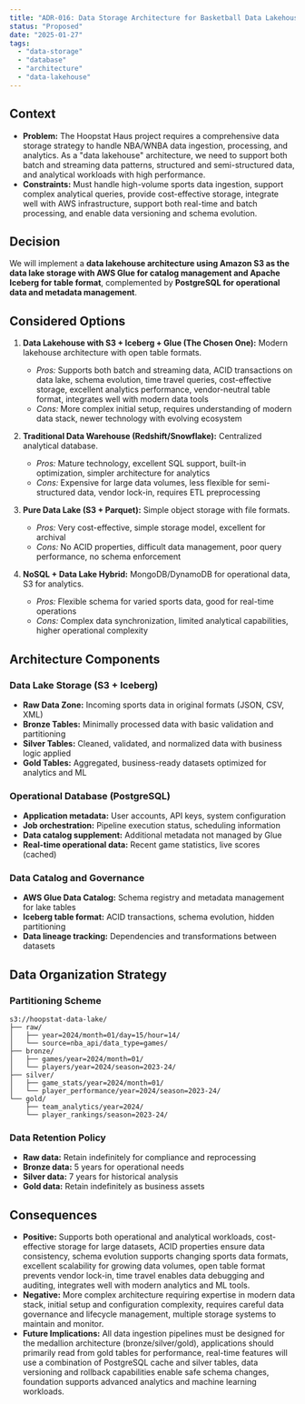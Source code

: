 ```yaml
---
title: "ADR-016: Data Storage Architecture for Basketball Data Lakehouse"
status: "Proposed"
date: "2025-01-27"
tags:
  - "data-storage"
  - "database"
  - "architecture"
  - "data-lakehouse"
---
```


## Context

* **Problem:** The Hoopstat Haus project requires a comprehensive data storage strategy to handle NBA/WNBA data ingestion, processing, and analytics. As a "data lakehouse" architecture, we need to support both batch and streaming data patterns, structured and semi-structured data, and analytical workloads with high performance.
* **Constraints:** Must handle high-volume sports data ingestion, support complex analytical queries, provide cost-effective storage, integrate well with AWS infrastructure, support both real-time and batch processing, and enable data versioning and schema evolution.

## Decision

We will implement a **data lakehouse architecture using Amazon S3 as the data lake storage with AWS Glue for catalog management and Apache Iceberg for table format**, complemented by **PostgreSQL for operational data and metadata management**.

## Considered Options

1. **Data Lakehouse with S3 + Iceberg + Glue (The Chosen One):** Modern lakehouse architecture with open table formats.
   * *Pros:* Supports both batch and streaming data, ACID transactions on data lake, schema evolution, time travel queries, cost-effective storage, excellent analytics performance, vendor-neutral table format, integrates well with modern data tools
   * *Cons:* More complex initial setup, requires understanding of modern data stack, newer technology with evolving ecosystem

2. **Traditional Data Warehouse (Redshift/Snowflake):** Centralized analytical database.
   * *Pros:* Mature technology, excellent SQL support, built-in optimization, simpler architecture for analytics
   * *Cons:* Expensive for large data volumes, less flexible for semi-structured data, vendor lock-in, requires ETL preprocessing

3. **Pure Data Lake (S3 + Parquet):** Simple object storage with file formats.
   * *Pros:* Very cost-effective, simple storage model, excellent for archival
   * *Cons:* No ACID properties, difficult data management, poor query performance, no schema enforcement

4. **NoSQL + Data Lake Hybrid:** MongoDB/DynamoDB for operational data, S3 for analytics.
   * *Pros:* Flexible schema for varied sports data, good for real-time operations
   * *Cons:* Complex data synchronization, limited analytical capabilities, higher operational complexity

## Architecture Components

### Data Lake Storage (S3 + Iceberg)
- **Raw Data Zone:** Incoming sports data in original formats (JSON, CSV, XML)
- **Bronze Tables:** Minimally processed data with basic validation and partitioning
- **Silver Tables:** Cleaned, validated, and normalized data with business logic applied
- **Gold Tables:** Aggregated, business-ready datasets optimized for analytics and ML

### Operational Database (PostgreSQL)
- **Application metadata:** User accounts, API keys, system configuration
- **Job orchestration:** Pipeline execution status, scheduling information
- **Data catalog supplement:** Additional metadata not managed by Glue
- **Real-time operational data:** Recent game statistics, live scores (cached)

### Data Catalog and Governance
- **AWS Glue Data Catalog:** Schema registry and metadata management for lake tables
- **Iceberg table format:** ACID transactions, schema evolution, hidden partitioning
- **Data lineage tracking:** Dependencies and transformations between datasets

## Data Organization Strategy

### Partitioning Scheme
```
s3://hoopstat-data-lake/
├── raw/
│   ├── year=2024/month=01/day=15/hour=14/
│   └── source=nba_api/data_type=games/
├── bronze/
│   ├── games/year=2024/month=01/
│   └── players/year=2024/season=2023-24/
├── silver/
│   ├── game_stats/year=2024/month=01/
│   └── player_performance/year=2024/season=2023-24/
└── gold/
    ├── team_analytics/year=2024/
    └── player_rankings/season=2023-24/
```

### Data Retention Policy
- **Raw data:** Retain indefinitely for compliance and reprocessing
- **Bronze data:** 5 years for operational needs
- **Silver data:** 7 years for historical analysis
- **Gold data:** Retain indefinitely as business assets

## Consequences

* **Positive:** Supports both operational and analytical workloads, cost-effective storage for large datasets, ACID properties ensure data consistency, schema evolution supports changing sports data formats, excellent scalability for growing data volumes, open table format prevents vendor lock-in, time travel enables data debugging and auditing, integrates well with modern analytics and ML tools.
* **Negative:** More complex architecture requiring expertise in modern data stack, initial setup and configuration complexity, requires careful data governance and lifecycle management, multiple storage systems to maintain and monitor.
* **Future Implications:** All data ingestion pipelines must be designed for the medallion architecture (bronze/silver/gold), applications should primarily read from gold tables for performance, real-time features will use a combination of PostgreSQL cache and silver tables, data versioning and rollback capabilities enable safe schema changes, foundation supports advanced analytics and machine learning workloads.